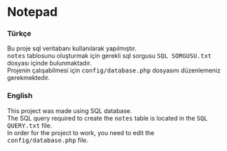 # Notepad
<h3>Türkçe</h3>
Bu proje sql veritabanı kullanılarak yapılmıştır. <br>
<kbd>notes</kbd> tablosunu oluşturmak için gerekli sql sorgusu <kbd>SQL SORGUSU.txt</kbd> dosyası içinde bulunmaktadır. <br>
Projenin çalışabilmesi için <kbd>config/database.php</kbd> dosyasını düzenlemeniz gerekmektedir.<br>

<h3>English</h3>
This project was made using SQL database. <br>
The SQL query required to create the <kbd>notes</kbd> table is located in the <kbd>SQL QUERY.txt</kbd> file. <br>
In order for the project to work, you need to edit the <kbd>config/database.php</kbd> file.<br>
